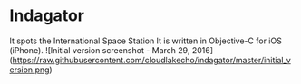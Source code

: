 # Indagator
It spots the International Space Station
It is written in Objective-C for iOS (iPhone).
![Initial version screenshot - March 29, 2016] (https://raw.githubusercontent.com/cloudlakecho/indagator/master/initial_version.png)